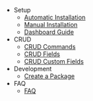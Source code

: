 - Setup
    - [Automatic Installation](/docs/master/automatic-installation)
    - [Manual Installation](/docs/master/manual-installation)
    - [Dashboard Guide](/docs/master/dashboard-guide)
- CRUD
    - [CRUD Commands](/docs/master/crud-commands)
    - [CRUD Fields](/docs/master/crud-fields)
    - [CRUD Custom Fields](/docs/master/crud-custom-fields)
- Development
    - [Create a Package](/docs/master/create-package)
- FAQ
    - [FAQ](/docs/master/faq)
